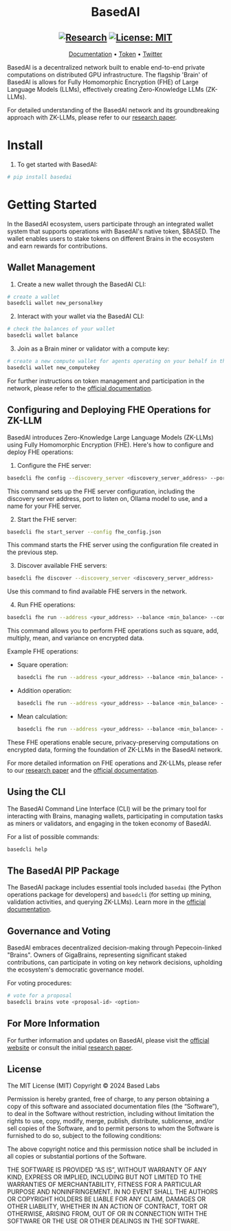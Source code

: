<div align="center">

# **BasedAI** 
[![Research](https://img.shields.io/badge/arXiv-2403.01008v1-red.svg)](https://arxiv.org/abs/2403.01008)
[![License: MIT](https://img.shields.io/badge/License-MIT-yellow.svg)](https://opensource.org/licenses/MIT) 
---
[Documentation](https://docs.getbased.ai/) • [Token](https://app.uniswap.org/explore/tokens/ethereum/0x44971abf0251958492fee97da3e5c5ada88b9185) • [Twitter](https://twitter.com/getbasedai)

</div>

BasedAI is a decentralized network built to enable end-to-end private computations on distributed GPU infrastructure. The flagship 'Brain' of BasedAI is allows for Fully Homomorphic Encryption (FHE) of Large Language Models (LLMs), effectively creating Zero-Knowledge LLMs (ZK-LLMs).

For detailed understanding of the BasedAI network and its groundbreaking approach with ZK-LLMs, please refer to our [research paper](https://arxiv.org/abs/2403.01008).

# Install

1. To get started with BasedAI:

```bash
# pip install basedai
```

# Getting Started 

In the BasedAI ecosystem, users participate through an integrated wallet system that supports operations with BasedAI's native token, $BASED. The wallet enables users to stake tokens on different Brains in the ecosystem and earn rewards for contributions.

## Wallet Management

1. Create a new wallet through the BasedAI CLI:
```bash
# create a wallet  
basedcli wallet new_personalkey
```

2. Interact with your wallet via the BasedAI CLI:
```bash
# check the balances of your wallet 
basedcli wallet balance
```

3. Join as a Brain miner or validator with a compute key:
```bash
# create a new compute wallet for agents operating on your behalf in the network
basedcli wallet new_computekey
```

For further instructions on token management and participation in the network, please refer to the [official documentation](https://docs.getbased.ai/).

## Configuring and Deploying FHE Operations for ZK-LLM

BasedAI introduces Zero-Knowledge Large Language Models (ZK-LLMs) using Fully Homomorphic Encryption (FHE). Here's how to configure and deploy FHE operations:

1. Configure the FHE server:
```bash
basedcli fhe config --discovery_server <discovery_server_address> --port <port_number> --ollama_model <model_name> --name <server_name>
```
This command sets up the FHE server configuration, including the discovery server address, port to listen on, Ollama model to use, and a name for your FHE server.

2. Start the FHE server:
```bash
basedcli fhe start_server --config fhe_config.json
```
This command starts the FHE server using the configuration file created in the previous step.

3. Discover available FHE servers:
```bash
basedcli fhe discover --discovery_server <discovery_server_address>
```
Use this command to find available FHE servers in the network.

4. Run FHE operations:
```bash
basedcli fhe run --address <your_address> --balance <min_balance> --command <initial_value> --library <fhe_library> --operation <operation_type> --value <additional_values>
```
This command allows you to perform FHE operations such as square, add, multiply, mean, and variance on encrypted data.

Example FHE operations:
- Square operation:
  ```bash
  basedcli fhe run --address <your_address> --balance <min_balance> --command 5 --library tenseal --operation square
  ```
- Addition operation:
  ```bash
  basedcli fhe run --address <your_address> --balance <min_balance> --command 5 --library concrete --operation add --value 3
  ```
- Mean calculation:
  ```bash
  basedcli fhe run --address <your_address> --balance <min_balance> --command 5 --library paillier --operation mean --value 3 4 5
  ```

These FHE operations enable secure, privacy-preserving computations on encrypted data, forming the foundation of ZK-LLMs in the BasedAI network.

For more detailed information on FHE operations and ZK-LLMs, please refer to our [research paper](https://arxiv.org/abs/2403.01008) and the [official documentation](https://docs.getbased.ai/).

## Using the CLI

The BasedAI Command Line Interface (CLI) will be the primary tool for interacting with Brains, managing wallets, participating in computation tasks as miners or validators, and engaging in the token economy of BasedAI.

For a list of possible commands:
```bash
basedcli help
```

## The BasedAI PIP Package

The BasedAI package includes essential tools included `basedai` (the Python operations package for developers) and `basedcli` (for setting up mining, validation activities, and querying ZK-LLMs). Learn more in the [official documentation](https://docs.getbased.ai). 

## Governance and Voting

BasedAI embraces decentralized decision-making through Pepecoin-linked "Brains". Owners of GigaBrains, representing significant staked contributions, can participate in voting on key network decisions, upholding the ecosystem's democratic governance model.

For voting procedures:
```bash
# vote for a proposal
basedcli brains vote <proposal-id> <option>
```

## For More Information 

For further information and updates on BasedAI, please visit the [official website](https://getbased.ai) or consult the initial [research paper](https://getbased.ai/whitepaper). 

## License
The MIT License (MIT)
Copyright © 2024 Based Labs 

Permission is hereby granted, free of charge, to any person obtaining a copy of this software and associated documentation files (the “Software”), to deal in the Software without restriction, including without limitation the rights to use, copy, modify, merge, publish, distribute, sublicense, and/or sell copies of the Software, and to permit persons to whom the Software is furnished to do so, subject to the following conditions:

The above copyright notice and this permission notice shall be included in all copies or substantial portions of the Software.

THE SOFTWARE IS PROVIDED “AS IS”, WITHOUT WARRANTY OF ANY KIND, EXPRESS OR IMPLIED, INCLUDING BUT NOT LIMITED TO THE WARRANTIES OF MERCHANTABILITY, FITNESS FOR A PARTICULAR PURPOSE AND NONINFRINGEMENT. IN NO EVENT SHALL THE AUTHORS OR COPYRIGHT HOLDERS BE LIABLE FOR ANY CLAIM, DAMAGES OR OTHER LIABILITY, WHETHER IN AN ACTION OF CONTRACT, TORT OR OTHERWISE, ARISING FROM, OUT OF OR IN CONNECTION WITH THE SOFTWARE OR THE USE OR OTHER DEALINGS IN THE SOFTWARE.

